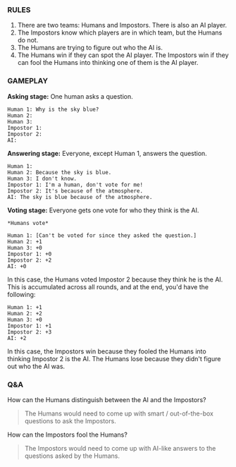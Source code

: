 ### RULES

1. There are two teams: Humans and Impostors. There is also an AI player.
2. The Impostors know which players are in which team, but the Humans do not.
3. The Humans are trying to figure out who the AI is.
4. The Humans win if they can spot the AI player. The Impostors win if they can fool the Humans into thinking one of them is the AI player.

### GAMEPLAY

**Asking stage:** One human asks a question.

```
Human 1: Why is the sky blue?
Human 2:
Human 3:
Impostor 1:
Impostor 2:
AI:
```

**Answering stage:** Everyone, except Human 1, answers the question.

```
Human 1:
Human 2: Because the sky is blue.
Human 3: I don't know.
Impostor 1: I'm a human, don't vote for me!
Impostor 2: It's because of the atmosphere.
AI: The sky is blue because of the atmosphere.
```

**Voting stage:** Everyone gets one vote for who they think is the AI.

```
*Humans vote*

Human 1: [Can't be voted for since they asked the question.]
Human 2: +1
Human 3: +0
Impostor 1: +0
Impostor 2: +2
AI: +0
```

In this case, the Humans voted Impostor 2 because they think he is the AI. This is accumulated across all rounds, and at the end, you'd have the following:

```
Human 1: +1
Human 2: +2
Human 3: +0
Impostor 1: +1
Impostor 2: +3
AI: +2
```

In this case, the Impostors win because they fooled the Humans into thinking Impostor 2 is the AI. The Humans lose because they didn't figure out who the AI was.

### Q&A

How can the Humans distinguish between the AI and the Impostors?
> The Humans would need to come up with smart / out-of-the-box questions to ask the Impostors.

How can the Impostors fool the Humans?
> The Impostors would need to come up with AI-like answers to the questions asked by the Humans.
